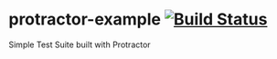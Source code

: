 # protractor-example [![Build Status](https://travis-ci.com/upgundecha/protractor-example.svg?branch=master)](https://travis-ci.com/upgundecha/protractor-example)
Simple Test Suite built with Protractor
